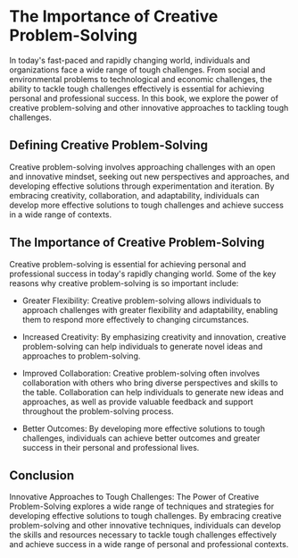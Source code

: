 The Importance of Creative Problem-Solving
========================================================

In today's fast-paced and rapidly changing world, individuals and organizations face a wide range of tough challenges. From social and environmental problems to technological and economic challenges, the ability to tackle tough challenges effectively is essential for achieving personal and professional success. In this book, we explore the power of creative problem-solving and other innovative approaches to tackling tough challenges.

Defining Creative Problem-Solving
---------------------------------

Creative problem-solving involves approaching challenges with an open and innovative mindset, seeking out new perspectives and approaches, and developing effective solutions through experimentation and iteration. By embracing creativity, collaboration, and adaptability, individuals can develop more effective solutions to tough challenges and achieve success in a wide range of contexts.

The Importance of Creative Problem-Solving
------------------------------------------

Creative problem-solving is essential for achieving personal and professional success in today's rapidly changing world. Some of the key reasons why creative problem-solving is so important include:

* Greater Flexibility: Creative problem-solving allows individuals to approach challenges with greater flexibility and adaptability, enabling them to respond more effectively to changing circumstances.

* Increased Creativity: By emphasizing creativity and innovation, creative problem-solving can help individuals to generate novel ideas and approaches to problem-solving.

* Improved Collaboration: Creative problem-solving often involves collaboration with others who bring diverse perspectives and skills to the table. Collaboration can help individuals to generate new ideas and approaches, as well as provide valuable feedback and support throughout the problem-solving process.

* Better Outcomes: By developing more effective solutions to tough challenges, individuals can achieve better outcomes and greater success in their personal and professional lives.

Conclusion
----------

Innovative Approaches to Tough Challenges: The Power of Creative Problem-Solving explores a wide range of techniques and strategies for developing effective solutions to tough challenges. By embracing creative problem-solving and other innovative techniques, individuals can develop the skills and resources necessary to tackle tough challenges effectively and achieve success in a wide range of personal and professional contexts.
